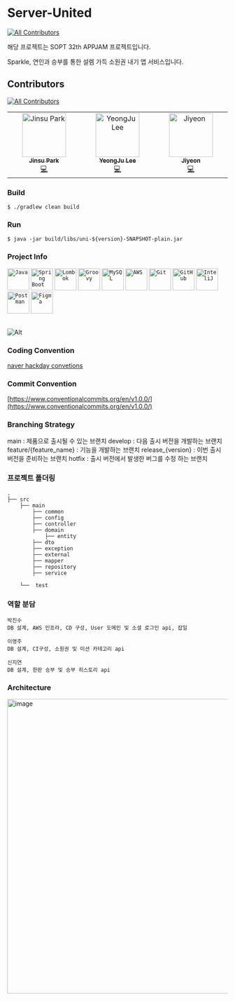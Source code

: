 # Server-United
<!-- ALL-CONTRIBUTORS-BADGE:START - Do not remove or modify this section -->
[![All Contributors](https://img.shields.io/badge/all_contributors-1-orange.svg?style=flat-square)](#contributors-)
<!-- ALL-CONTRIBUTORS-BADGE:END -->
해당 프로젝트는 SOPT 32th APPJAM 프로젝트입니다.

Sparkle, 연인과 승부를 통한 설렘 가득 소원권 내기 앱 서비스입니다.

## Contributors
<!-- ALL-CONTRIBUTORS-BADGE:START - Do not remove or modify this section -->
[![All Contributors](https://img.shields.io/badge/all_contributors-1-orange.svg?style=flat-square)](#contributors-)
<!-- ALL-CONTRIBUTORS-BADGE:END -->
<!-- ALL-CONTRIBUTORS-LIST:START - Do not remove or modify this section -->
<!-- prettier-ignore-start -->
<!-- markdownlint-disable -->
<table>
  <tbody>
    <tr>
      <td align="center" valign="top" width="14.28%"><a href="http://antilog.tistory.com/"><img src="https://avatars.githubusercontent.com/u/45380072?v=4?s=100" width="100px;" alt="Jinsu Park"/><br /><sub><b>Jinsu Park</b></sub></a><br /><a href="https://github.com/U-is-Ni-in-Korea/Server-United/commits?author=jinsu4755" title="Code">💻</a></td>
      <td align="center" valign="top" width="14.28%"><a href="https://github.com/2zerozu"><img src="https://avatars.githubusercontent.com/u/84129098?v=4?s=100" width="100px;" alt="YeongJu Lee"/><br /><sub><b>YeongJu Lee</b></sub></a><br /><a href="https://github.com/U-is-Ni-in-Korea/Server-United/commits?author=2zerozu" title="Code">💻</a></td>
      <td align="center" valign="top" width="14.28%"><a href="https://github.com/jiyeoon00"><img src="https://avatars.githubusercontent.com/u/77728683?v=4?s=100" width="100px;" alt="Jiyeon"/><br /><sub><b>Jiyeon</b></sub></a><br /><a href="https://github.com/U-is-Ni-in-Korea/Server-United/commits?author=jiyeoon00" title="Code">💻</a></td>
    </tr>
  </tbody>
</table>

<!-- markdownlint-restore -->
<!-- prettier-ignore-end -->

<!-- ALL-CONTRIBUTORS-LIST:END -->
<!-- prettier-ignore-start -->
<!-- markdownlint-disable -->

<!-- markdownlint-restore -->
<!-- prettier-ignore-end -->

<!-- ALL-CONTRIBUTORS-LIST:END -->

### Build
```text
$ ./gradlew clean build
```
### Run
```text
$ java -jar build/libs/uni-${version}-SNAPSHOT-plain.jar
```

### Project Info

<div >
	<code><img width="50" src="https://user-images.githubusercontent.com/25181517/117201156-9a724800-adec-11eb-9a9d-3cd0f67da4bc.png" alt="Java" title="Java"/></code>
	<code><img width="50" src="https://user-images.githubusercontent.com/25181517/183891303-41f257f8-6b3d-487c-aa56-c497b880d0fb.png" alt="Spring Boot" title="Spring Boot"/></code>
	<code><img width="50" src="https://user-images.githubusercontent.com/25181517/190229463-87fa862f-ccf0-48da-8023-940d287df610.png" alt="Lombok" title="Lombok"/></code>
	<code><img width="50" src="https://user-images.githubusercontent.com/25181517/183892787-bca94a0e-ffcb-4eeb-8137-e0fc4e446c25.png" alt="Groovy" title="Groovy"/></code>
	<code><img width="50" src="https://user-images.githubusercontent.com/25181517/183896128-ec99105a-ec1a-4d85-b08b-1aa1620b2046.png" alt="MySQL" title="MySQL"/></code>
	<code><img width="50" src="https://user-images.githubusercontent.com/25181517/183896132-54262f2e-6d98-41e3-8888-e40ab5a17326.png" alt="AWS" title="AWS"/></code>
	<code><img width="50" src="https://user-images.githubusercontent.com/25181517/192108372-f71d70ac-7ae6-4c0d-8395-51d8870c2ef0.png" alt="Git" title="Git"/></code>
	<code><img width="50" src="https://user-images.githubusercontent.com/25181517/192108374-8da61ba1-99ec-41d7-80b8-fb2f7c0a4948.png" alt="GitHub" title="GitHub"/></code>
	<code><img width="50" src="https://user-images.githubusercontent.com/25181517/192108890-200809d1-439c-4e23-90d3-b090cf9a4eea.png" alt="InteliJ" title="InteliJ"/></code>
	<code><img width="50" src="https://user-images.githubusercontent.com/25181517/192109061-e138ca71-337c-4019-8d42-4792fdaa7128.png" alt="Postman" title="Postman"/></code>
	<code><img width="50" src="https://user-images.githubusercontent.com/25181517/189715289-df3ee512-6eca-463f-a0f4-c10d94a06b2f.png" alt="Figma" title="Figma"/></code>
</div>
</br>

![Alt](https://repobeats.axiom.co/api/embed/a1def2ffce467927e0e745a6f8ddcff24b0b3f0a.svg "Repobeats analytics image")

### Coding Convention
[naver hackday convetions](https://naver.github.io/hackday-conventions-java/)

### Commit Convention
[https://www.conventionalcommits.org/en/v1.0.0/](https://www.conventionalcommits.org/en/v1.0.0/)

### Branching Strategy
main : 제품으로 출시될 수 있는 브랜치
develop :  다음 출시 버전을 개발하는 브랜치
feature/{feature_name} : 기능을 개발하는 브랜치
release_{version} : 이번 출시 버전을 준비하는 브랜치
hotfix : 출시 버전에서 발생한 버그를 수정 하는 브랜치

### 프로젝트 폴더링

```                 
.
├── src
    ├── main
        ├── common
        ├── config
        ├── controller
        ├── domain
            ├── entity
        ├── dto
        ├── exception
        ├── external
        ├── mapper
        ├── repository
        ├── service
        
    └──  test
```

### 역할 분담
```
박진수
DB 설계, AWS 인프라, CD 구성, User 도메인 및 소셜 로그인 api, 잡일
```
```
이영주
DB 설계, CI구성, 소원권 및 미션 카테고리 api
```
```
신지연
DB 설계, 한판 승부 및 승부 히스토리 api
```

### Architecture

<img width="672" alt="image" src="https://github.com/TeamPophory/pophory-server/assets/81692211/4e1ac301-9bc5-4fb9-b877-d58c18c0ca8b">
